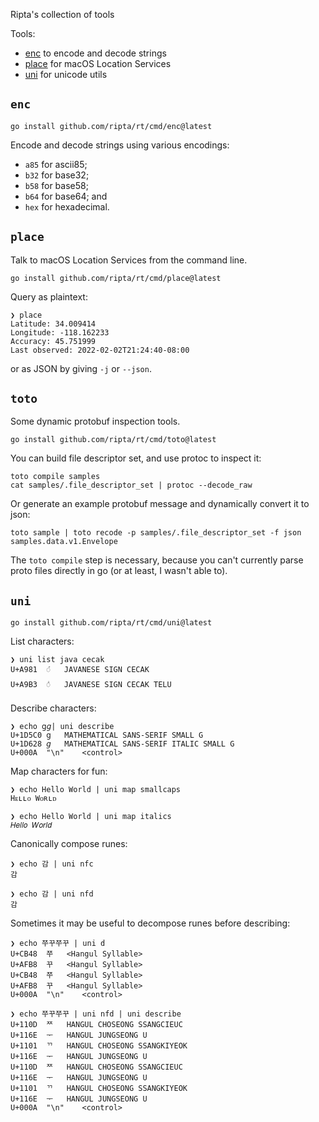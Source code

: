 Ripta's collection of tools

Tools:

* [enc](#enc) to encode and decode strings
* [place](#place) for macOS Location Services
* [uni](#uni) for unicode utils

`enc`
----

```
go install github.com/ripta/rt/cmd/enc@latest
```

Encode and decode strings using various encodings:

* `a85` for ascii85;
* `b32` for base32;
* `b58` for base58;
* `b64` for base64; and
* `hex` for hexadecimal.

`place`
------

Talk to macOS Location Services from the command line.

```
go install github.com/ripta/rt/cmd/place@latest
```

Query as plaintext:

```
❯ place
Latitude: 34.009414
Longitude: -118.162233
Accuracy: 45.751999
Last observed: 2022-02-02T21:24:40-08:00
```

or as JSON by giving `-j` or `--json`.

`toto`
------

Some dynamic protobuf inspection tools.

```
go install github.com/ripta/rt/cmd/toto@latest
```

You can build file descriptor set, and use protoc to inspect it:

```
toto compile samples
cat samples/.file_descriptor_set | protoc --decode_raw
```

Or generate an example protobuf message and dynamically convert it to json:

```
toto sample | toto recode -p samples/.file_descriptor_set -f json samples.data.v1.Envelope
```

The `toto compile` step is necessary, because you can't currently parse proto
files directly in go (or at least, I wasn't able to).

`uni`
-----

```
go install github.com/ripta/rt/cmd/uni@latest
```

List characters:

```
❯ uni list java cecak
U+A981 	ꦁ	JAVANESE SIGN CECAK
U+A9B3 	꦳	JAVANESE SIGN CECAK TELU
```

Describe characters:

```
❯ echo 𝗀𝘨| uni describe
U+1D5C0	𝗀	MATHEMATICAL SANS-SERIF SMALL G
U+1D628	𝘨	MATHEMATICAL SANS-SERIF ITALIC SMALL G
U+000A	"\n"	<control>
```

Map characters for fun:

```
❯ echo Hello World | uni map smallcaps
Hᴇʟʟᴏ Wᴏʀʟᴅ

❯ echo Hello World | uni map italics
𝐻𝑒𝑙𝑙𝑜 𝑊𝑜𝑟𝑙𝑑
```

Canonically compose runes:

```
❯ echo 감 | uni nfc
감

❯ echo 감 | uni nfd
감
```

Sometimes it may be useful to decompose runes before describing:

```
❯ echo 쭈꾸쭈꾸 | uni d
U+CB48	쭈	<Hangul Syllable>
U+AFB8	꾸	<Hangul Syllable>
U+CB48	쭈	<Hangul Syllable>
U+AFB8	꾸	<Hangul Syllable>
U+000A	"\n"	<control>

❯ echo 쭈꾸쭈꾸 | uni nfd | uni describe
U+110D	ᄍ	HANGUL CHOSEONG SSANGCIEUC
U+116E	ᅮ	HANGUL JUNGSEONG U
U+1101	ᄁ	HANGUL CHOSEONG SSANGKIYEOK
U+116E	ᅮ	HANGUL JUNGSEONG U
U+110D	ᄍ	HANGUL CHOSEONG SSANGCIEUC
U+116E	ᅮ	HANGUL JUNGSEONG U
U+1101	ᄁ	HANGUL CHOSEONG SSANGKIYEOK
U+116E	ᅮ	HANGUL JUNGSEONG U
U+000A	"\n"	<control>
```
